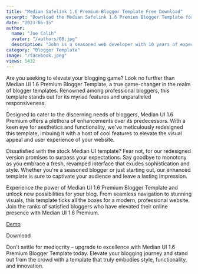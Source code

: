 ```yaml
---
title: "Median Safelink 1.6 Premium Blogger Template Free Download"
excerpt: "Download the Median Safelink 1.6 Premium Blogger Template for free. Enhance your blog with this user-friendly, SEO-optimized and responsive."
date: "2023-05-15"
author:
  name: "Joe Calih"
  avatar: "/authors/08.jpg"
  description: "John is a seasoned web developer with 10 years of experience in React and Next.js."
category: "Blogger Template"
image: "/facebook.jpeg"
views: 5432
---
```



Are you seeking to elevate your blogging game? Look no further than Median UI 1.6 Premium Blogger Template, a true game-changer in the realm of blogger templates. Renowned among professional bloggers, this template stands out for its myriad features and unparalleled responsiveness.

Designed to cater to the discerning needs of bloggers, Median UI 1.6 Premium offers a plethora of enhancements over its predecessors. With a keen eye for aesthetics and functionality, we've meticulously redesigned this template, imbuing it with a host of cool features to elevate the visual appeal and user experience of your website.

Dissatisfied with the stock Median UI template? Fear not, for our redesigned version promises to surpass your expectations. Say goodbye to monotony as you embrace a fresh, revamped interface that exudes sophistication and style. Whether you're a seasoned blogger or just starting out, our enhanced template is sure to captivate your audience and leave a lasting impression.

Experience the power of Median UI 1.6 Premium Blogger Template and unlock new possibilities for your blog. From seamless navigation to stunning visuals, this template ticks all the boxes for a modern, professional website. Join the ranks of satisfied bloggers who have elevated their online presence with Median UI 1.6 Premium.

[Demo](https://median-ui.blogspot.com/)

Download

Don't settle for mediocrity – upgrade to excellence with Median UI 1.6 Premium Blogger Template today. Elevate your blogging journey and stand out from the crowd with a template that truly embodies style, functionality, and innovation.
